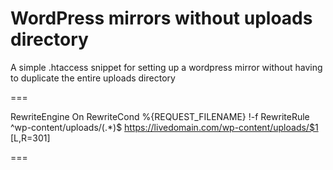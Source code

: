 # WordPress mirrors without uploads directory

A simple .htaccess snippet for setting up a wordpress mirror without having to duplicate the entire uploads directory


===

RewriteEngine On
RewriteCond %{REQUEST_FILENAME} !-f
RewriteRule ^wp-content/uploads/(.*)$ https://livedomain.com/wp-content/uploads/$1 [L,R=301]

===
